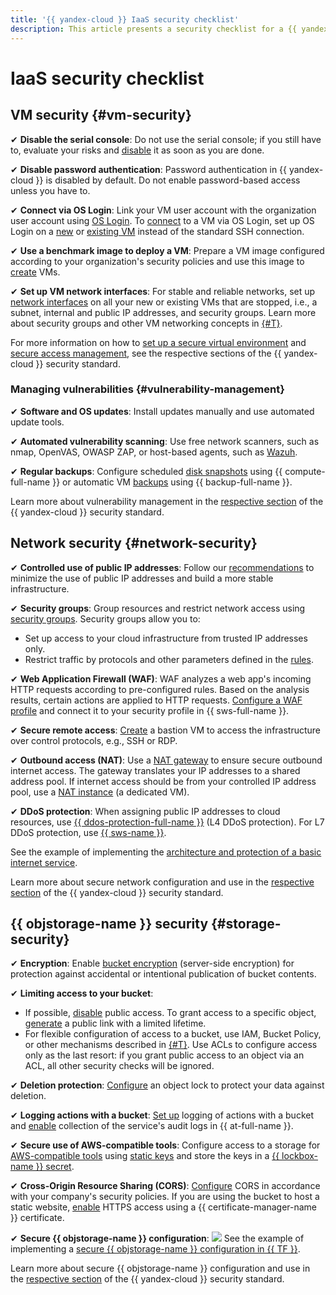 ```yaml
---
title: '{{ yandex-cloud }} IaaS security checklist'
description: This article presents a security checklist for a {{ yandex-cloud }} based network, VM, and {{ objstorage-name }}.
---
```


# IaaS security checklist

## VM security {#vm-security}

✔ **Disable the serial console**: Do not use the serial console; if you still have to, evaluate your risks and [disable](../../compute/operations/serial-console/disable.md) it as soon as you are done.

✔ **Disable password authentication**: Password authentication in {{ yandex-cloud }} is disabled by default. Do not enable password-based access unless you have to.

✔ **Connect via OS Login**: Link your VM user account with the organization user account using [OS Login](../../organization/concepts/os-login.md). To [connect](../../compute/operations/vm-connect/os-login.md) to a VM via OS Login, set up OS Login on a [new](../../compute/operations/vm-connect/os-login-create-vm.md) or [existing VM](../../compute/operations/vm-connect/enable-os-login.md) instead of the standard SSH connection.

✔ **Use a benchmark image to deploy a VM**: Prepare a VM image configured according to your organization's security policies and use this image to [create](../../compute/operations/vm-create/create-from-user-image.md) VMs.


✔ **Set up VM network interfaces**: For stable and reliable networks, set up [network interfaces](../../vpc/concepts/network.md) on all your new or existing VMs that are stopped, i.e., a subnet, internal and public IP addresses, and security groups. Learn more about security groups and other VM networking concepts in [{#T}](#network-security).

For more information on how to [set up a secure virtual environment](../standard/virtualenv-safe-config.md#serial-console) and [secure access management](../standard/authentication.md), see the respective sections of the {{ yandex-cloud }} security standard.

### Managing vulnerabilities {#vulnerability-management}

✔ **Software and OS updates**: Install updates manually and use automated update tools.

✔ **Automated vulnerability scanning**: Use free network scanners, such as nmap, OpenVAS, OWASP ZAP, or host-based agents, such as [Wazuh](/marketplace/products/opennix/wazuh).

✔ **Regular backups**: Configure scheduled [disk snapshots](../../compute/operations/snapshot-control/create-schedule.md) using {{ compute-full-name }} or automatic VM [backups](../../backup/quickstart.md) using {{ backup-full-name }}.

Learn more about vulnerability management in the [respective section](../standard/vulnerabilities.md) of the {{ yandex-cloud }} security standard.

## Network security {#network-security}

✔ **Controlled use of public IP addresses**: Follow our [recommendations](../../vpc/best-practices/public-ip-recommendations.md) to minimize the use of public IP addresses and build a more stable infrastructure.

✔ **Security groups**: Group resources and restrict network access using [security groups](../../vpc/operations/security-group-create.md). Security groups allow you to:

  * Set up access to your cloud infrastructure from trusted IP addresses only.
  * Restrict traffic by protocols and other parameters defined in the [rules](../../vpc/concepts/security-groups.md#security-groups-rules).

✔ **Web Application Firewall (WAF)**: WAF analyzes a web app's incoming HTTP requests according to pre-configured rules. Based on the analysis results, certain actions are applied to HTTP requests. [Configure a WAF profile](../../smartwebsecurity/quickstart/quickstart-waf.md) and connect it to your security profile in {{ sws-full-name }}.

✔ **Secure remote access**: [Create](../../tutorials/routing/bastion.md) a bastion VM to access the infrastructure over control protocols, e.g., SSH or RDP.

✔ **Outbound access (NAT)**: Use a [NAT gateway](../../vpc/concepts/gateways.md#nat-gateway) to ensure secure outbound internet access. The gateway translates your IP addresses to a shared address pool. If internet access should be from your controlled IP address pool, use a [NAT instance](../../tutorials/routing/nat-instance/console.md#create-nat-instance) (a dedicated VM).

✔ **DDoS protection**: When assigning public IP addresses to cloud resources, use [{{ ddos-protection-full-name }}](../../vpc/ddos-protection/index.md) (L4 DDoS protection). For L7 DDoS protection, use [{{ sws-name }}](../../smartwebsecurity/index.yaml).

  See the example of implementing the [architecture and protection of a basic internet service](../../vpc/tutorials/web-service.md).

Learn more about secure network configuration and use in the [respective section](../standard/network-security.md) of the {{ yandex-cloud }} security standard.

## {{ objstorage-name }} security {#storage-security}

✔ **Encryption**: Enable [bucket encryption](../../storage/operations/buckets/encrypt.md) (server-side encryption) for protection against accidental or intentional publication of bucket contents.

✔ **Limiting access to your bucket**:

   * If possible, [disable](../../storage/operations/buckets/bucket-availability.md#close-public-access) public access. To grant access to a specific object, [generate](../../storage/operations/objects/link-for-download.md) a public link with a limited lifetime.
   * For flexible configuration of access to a bucket, use IAM, Bucket Policy, or other mechanisms described in [{#T}](../../storage/security/overview.md). Use ACLs to configure access only as the last resort: if you grant public access to an object via an ACL, all other security checks will be ignored.


✔ **Deletion protection**: [Configure](../../storage/operations/buckets/configure-object-lock.md) an object lock to protect your data against deletion.

✔ **Logging actions with a bucket**: [Set up](../../storage/operations/buckets/enable-logging.md) logging of actions with a bucket and [enable](../../audit-trails/concepts/events-data-plane.md#objstorage) collection of the service's audit logs in {{ at-full-name }}.

✔ **Secure use of AWS-compatible tools**: Configure access to a storage for [AWS-compatible tools](../../storage/tools/index.md) using [static keys](../../iam/operations/sa/create-access-key.md) and store the keys in a [{{ lockbox-name }} secret](../../iam/tutorials/static-key-in-lockbox.md).

✔ **Cross-Origin Resource Sharing (CORS)**: [Configure](../../storage/operations/buckets/cors.md) CORS in accordance with your company's security policies. If you are using the bucket to host a static website, [enable](../../storage/operations/hosting/certificate.md#cert-manager) HTTPS access using a {{ certificate-manager-name }} certificate.

✔ **Secure {{ objstorage-name }} configuration**:
  ![](../../_assets/overview/solution-library-icon.svg) See the example of implementing a [secure {{ objstorage-name }} configuration in {{ TF }}](https://github.com/yandex-cloud-examples/yc-s3-secure-bucket).

Learn more about secure {{ objstorage-name }} configuration and use in the [respective section](../standard/virtualenv-safe-config.md#objstorage) of the {{ yandex-cloud }} security standard.
